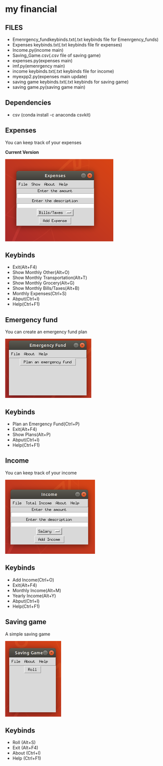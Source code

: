 # my financial

## FILES
<ul>
 <li> Emenrgency_fundkeybinds.txt(.txt keybinds file for Emenrgency_funds) </li> 
 <li> Expenses keybinds.txt(.txt keybinds file fir expenses) </li>
 <li> Income.py(income main) </li>
 <li> Saving_Game.csv(.csv file of saving game) </li>
 <li> expenses.py(expenses main) </li>
 <li> imf.py(emenrgency main) </li>
 <li> income keybinds.txt(.txt keybinds file for income) </li>
 <li> myexpp2.py(expenses main update) </li>
 <li> saving game keybinds.txt(.txt keybinds for saving game) </li>
 <li> saving game.py(saving game main) </li>
</ul>

## Dependencies

 <ul>
  <li> csv (conda install -c anaconda csvkit) </li>
</ul>

## Expenses
<p> You can keep track of your expenses </p>

**Current Version**

<p><img src ="Expenses new.png" title = "Expenses Version"/> </p>

## Keybinds 

 <ul>
  <li> Exit(Alt+F4) </li>
  <li> Show Monthly Other(Alt+O) </li>
  <li> Show Monthly Transportation(Alt+T) </li>
  <li> Show Monthly Grocery(Alt+G) </li>
  <li> Show Monthly Bills/Taxes(Alt+B) </li>
  <li> Monthly Expenses(Ctrl+S) </li>
  <li> Abput(Ctrl+I) </li>
  <li> Help(Ctrl+F1) </li>
</ul>

## Emergency fund
<p> You can create an emergency fund plan  </p>

<p><img src ="em fund.png" title = "em fund Version"/> </p>

## Keybinds

 <ul>
  <li> Plan an Emergency Fund(Ctrl+P) </li>
  <li> Exit(Alt+F4) </li>
  <li> Show Plans(Alt+P) </li>
  <li> Abput(Ctrl+I) </li>
  <li> Help(Ctrl+F1) </li>
</ul>

 ## Income 
 
 <p> You can keep track of your income </p>
 
<p><img src ="income new.png" title = " income Version"/> </p>

## Keybinds

 <ul>
  <li> Add Income(Ctrl+O) </li>
  <li> Exit(Alt+F4) </li>
  <li> Monthly Income(Alt+M) </li>
  <li> Yearly Income(Alt+Y) </li>
  <li> Abput(Ctrl+I) </li>
  <li> Help(Ctrl+F1) </li>
</ul>

## Saving game

<p> A simple saving game </p>

<p><img src = "game.png" title = "Game Version"/> </p>

## Keybinds

 <ul>
  <li> Roll (Alt+S) </li>
  <li> Exit (Alt+F4) </li>
  <li> About (Ctrl+I) </li>
  <li> Help (Ctrl+F1) </li>
</ul>

